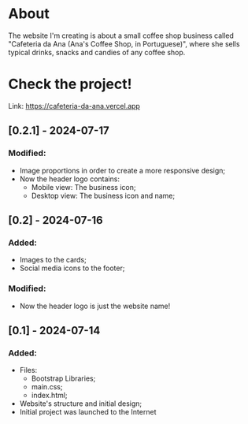 # About
The website I'm creating is about a small coffee shop business called "Cafeteria da Ana (Ana's Coffee Shop, in Portuguese)", where she sells typical drinks, snacks and candies of any coffee shop.

# Check the project!
Link: https://cafeteria-da-ana.vercel.app

## [0.2.1] - 2024-07-17

### Modified:
- Image proportions in order to create a more responsive design;
- Now the header logo contains:
  - Mobile view: The business icon;
  - Desktop view: The business icon and name;

## [0.2] - 2024-07-16

### Added:
- Images to the cards;
- Social media icons to the footer;

### Modified:
- Now the header logo is just the website name!

## [0.1] - 2024-07-14

### Added:
- Files:
  - Bootstrap Libraries;
  - main.css;
  - index.html;
- Website's structure and initial design;
- Initial project was launched to the Internet
